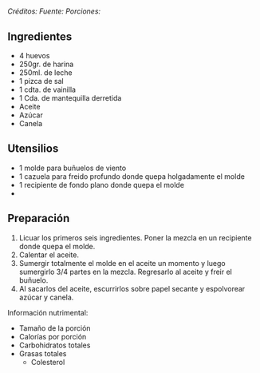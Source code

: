 # 

*Créditos:*
*Fuente:*
*Porciones:*


## Ingredientes

- 4 huevos
- 250gr. de harina
- 250ml. de leche
- 1 pizca de sal
- 1 cdta. de vainilla
- 1 Cda. de mantequilla derretida
- Aceite
- Azúcar
- Canela



## Utensilios

- 1 molde para buñuelos de viento
- 1 cazuela para freido profundo donde quepa holgadamente el molde
- 1 recipiente de fondo plano donde quepa el molde
- 


## Preparación

1. Licuar los primeros seis ingredientes. Poner la mezcla en un recipiente donde quepa el molde.
2. Calentar el aceite. 
3. Sumergir totalmente el molde en el aceite un momento y luego sumergirlo 3/4 partes en la mezcla. Regresarlo al aceite y freir el buñuelo.
4. Al sacarlos del aceite, escurrirlos sobre papel secante y espolvorear azúcar y canela.



Información nutrimental:

- Tamaño de la porción
- Calorías por porción
- Carbohidratos totales
- Grasas totales
  - Colesterol

